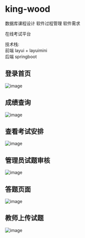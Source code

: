 # king-wood
数据库课程设计
软件过程管理
软件需求


在线考试平台

技术栈:</br>
前端
layui + layuimini </br>
后端
springboot

## 登录首页
![image](https://github.com/Goodenough-Yu/king-wood/blob/master/imgaes/360%E6%88%AA%E5%9B%BE178606048912087.png)

## 成绩查询
![image](https://github.com/Goodenough-Yu/king-wood/blob/master/imgaes/360%E6%88%AA%E5%9B%BE16571229145937.png)

## 查看考试安排
![image](https://github.com/Goodenough-Yu/king-wood/blob/master/imgaes/360%E6%88%AA%E5%9B%BE18720123738356.png)

## 管理员试题审核 
![image](https://github.com/Goodenough-Yu/king-wood/blob/master/imgaes/360%E6%88%AA%E5%9B%BE16260818548775.png)

## 答题页面
![image](https://github.com/Goodenough-Yu/king-wood/blob/master/imgaes/360%E6%88%AA%E5%9B%BE18430710436850.png)

## 教师上传试题
![image](https://github.com/Goodenough-Yu/king-wood/blob/master/imgaes/360%E6%88%AA%E5%9B%BE185107139012069.png)
